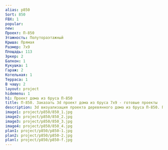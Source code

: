 ```yaml
---
alias: p850
Sort: 850
FBX: 1
popular: 
new: 
Проект: П-850
Этажность: Полутораэтажный
Крыша: Прямая
Размер: 7х9
Площадь: 113
Эркер: 2
Балкон: 1
Кукушка: 1
Гараж: 2
Котельная: 1
Терраса: 1
В чашу: 2
layout: project
hidemenu: 1
h1: Проект дома из бруса П-850
title: П-850. Заказать 3d проект дома из бруса 7х9 - готовые проекты
description: 3d визуализация проекта деревянного дома из бруса П-850. Площадь 113 м2, размер 7х9. Вы можете внести любые изменения в проект.
image1: project/p850/850_1.jpg
image2: project/p850/850_2.jpg
image3: project/p850/850_3.jpg
image4: project/p850/850_4.jpg
plan1: project/p850/p850-1.jpg
plan2: project/p850/p850-2.jpg
planl: project/p850/p850-f.jpg
---
```

